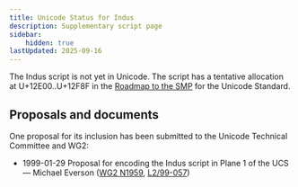 ```yaml
---
title: Unicode Status for Indus
description: Supplementary script page
sidebar:
    hidden: true
lastUpdated: 2025-09-16
---
```


The Indus script is not yet in Unicode. The script has a tentative allocation at U+12E00..U+12F8F in the [Roadmap to the SMP](http://www.unicode.org/roadmaps/smp/) for the Unicode Standard.

## Proposals and documents

One proposal for its inclusion has been submitted to the Unicode Technical Committee and WG2:
- 1999-01-29 Proposal for encoding the Indus script in Plane 1 of the UCS — Michael Everson ([WG2 N1959](https://www.unicode.org/wg2/docs/n1959.pdf), [L2/99-057](http://www.unicode.org/L2/L1999/n1959.pdf))
